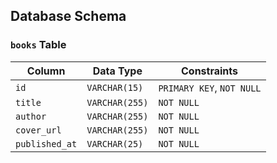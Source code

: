 ## Database Schema

### `books` Table

| Column        | Data Type      | Constraints            |
|---------------|----------------|------------------------|
| `id`          | `VARCHAR(15)`  | `PRIMARY KEY`, `NOT NULL` |
| `title`       | `VARCHAR(255)` | `NOT NULL`             |
| `author`      | `VARCHAR(255)` | `NOT NULL`             |
| `cover_url`   | `VARCHAR(255)` | `NOT NULL`             |
| `published_at`| `VARCHAR(25)`  | `NOT NULL`             |

